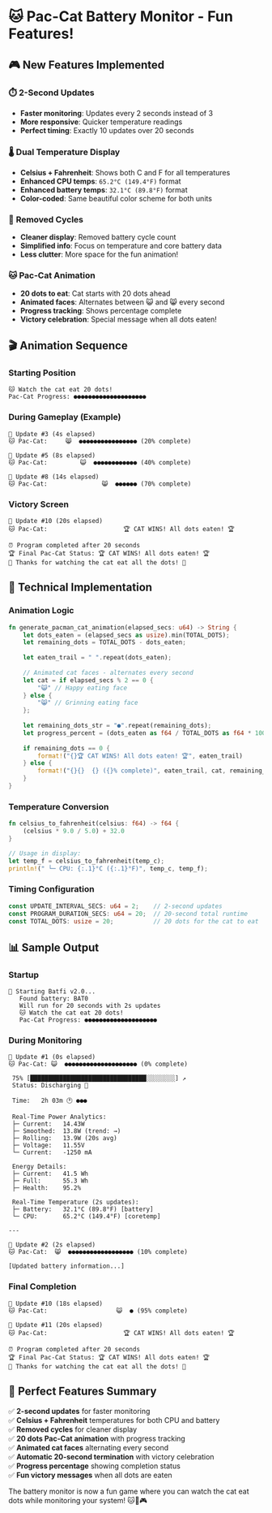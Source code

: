 # 🐱 Pac-Cat Battery Monitor - Fun Features!

## 🎮 **New Features Implemented**

### ⏱️ **2-Second Updates**
- **Faster monitoring**: Updates every 2 seconds instead of 3
- **More responsive**: Quicker temperature readings
- **Perfect timing**: Exactly 10 updates over 20 seconds

### 🌡️ **Dual Temperature Display**
- **Celsius + Fahrenheit**: Shows both C and F for all temperatures
- **Enhanced CPU temps**: `65.2°C (149.4°F)` format
- **Enhanced battery temps**: `32.1°C (89.8°F)` format
- **Color-coded**: Same beautiful color scheme for both units

### 🚫 **Removed Cycles**
- **Cleaner display**: Removed battery cycle count
- **Simplified info**: Focus on temperature and core battery data
- **Less clutter**: More space for the fun animation!

### 🐱 **Pac-Cat Animation**
- **20 dots to eat**: Cat starts with 20 dots ahead
- **Animated faces**: Alternates between 😺 and 😸 every second
- **Progress tracking**: Shows percentage complete
- **Victory celebration**: Special message when all dots eaten!

## 🎬 **Animation Sequence**

### **Starting Position**
```
🐱 Watch the cat eat 20 dots!
Pac-Cat Progress: ●●●●●●●●●●●●●●●●●●●●
```

### **During Gameplay (Example)**
```
🔋 Update #3 (4s elapsed)
🐱 Pac-Cat:     😸  ●●●●●●●●●●●●●●●● (20% complete)

🔋 Update #5 (8s elapsed)  
🐱 Pac-Cat:         😺  ●●●●●●●●●●●● (40% complete)

🔋 Update #8 (14s elapsed)
🐱 Pac-Cat:               😸  ●●●●●● (70% complete)
```

### **Victory Screen**
```
🔋 Update #10 (20s elapsed)
🐱 Pac-Cat:                     🏆 CAT WINS! All dots eaten! 🏆

⏰ Program completed after 20 seconds
🏆 Final Pac-Cat Status: 🏆 CAT WINS! All dots eaten! 🏆  
🎉 Thanks for watching the cat eat all the dots! 🎉
```

## 🔧 **Technical Implementation**

### **Animation Logic**
```rust
fn generate_pacman_cat_animation(elapsed_secs: u64) -> String {
    let dots_eaten = (elapsed_secs as usize).min(TOTAL_DOTS);
    let remaining_dots = TOTAL_DOTS - dots_eaten;
    
    let eaten_trail = " ".repeat(dots_eaten);
    
    // Animated cat faces - alternates every second
    let cat = if elapsed_secs % 2 == 0 { 
        "😺" // Happy eating face
    } else { 
        "😸" // Grinning eating face  
    };
    
    let remaining_dots_str = "●".repeat(remaining_dots);
    let progress_percent = (dots_eaten as f64 / TOTAL_DOTS as f64 * 100.0) as u32;
    
    if remaining_dots == 0 {
        format!("{}🏆 CAT WINS! All dots eaten! 🏆", eaten_trail)
    } else {
        format!("{}{}  {} ({}% complete)", eaten_trail, cat, remaining_dots_str, progress_percent)
    }
}
```

### **Temperature Conversion**
```rust
fn celsius_to_fahrenheit(celsius: f64) -> f64 {
    (celsius * 9.0 / 5.0) + 32.0
}

// Usage in display:
let temp_f = celsius_to_fahrenheit(temp_c);
println!(" └─ CPU: {:.1}°C ({:.1}°F)", temp_c, temp_f);
```

### **Timing Configuration**
```rust
const UPDATE_INTERVAL_SECS: u64 = 2;    // 2-second updates
const PROGRAM_DURATION_SECS: u64 = 20;  // 20-second total runtime  
const TOTAL_DOTS: usize = 20;           // 20 dots for the cat to eat
```

## 📊 **Sample Output**

### **Startup**
```
🔋 Starting Batfi v2.0...
   Found battery: BAT0
   Will run for 20 seconds with 2s updates
   🐱 Watch the cat eat 20 dots!
   Pac-Cat Progress: ●●●●●●●●●●●●●●●●●●●●
```

### **During Monitoring**
```
🔋 Update #1 (0s elapsed)
🐱 Pac-Cat: 😺  ●●●●●●●●●●●●●●●●●●●● (0% complete)

 75% [████████████████████████████████░░░░░░░░] ↗
 Status: Discharging 🔋

 Time:   2h 03m 🕐 ●●●

 Real-Time Power Analytics:
 ├─ Current:   14.43W
 ├─ Smoothed:  13.8W (trend: →)
 ├─ Rolling:   13.9W (20s avg)
 ├─ Voltage:   11.55V
 └─ Current:   -1250 mA

 Energy Details:
 ├─ Current:   41.5 Wh
 ├─ Full:      55.3 Wh
 ├─ Health:    95.2%

 Real-Time Temperature (2s updates):
 ├─ Battery:   32.1°C (89.8°F) [battery]
 └─ CPU:       65.2°C (149.4°F) [coretemp]

---

🔋 Update #2 (2s elapsed)
🐱 Pac-Cat:  😸  ●●●●●●●●●●●●●●●●●● (10% complete)

[Updated battery information...]
```

### **Final Completion**
```
🔋 Update #10 (18s elapsed)
🐱 Pac-Cat:                   😺  ● (95% complete)

🔋 Update #11 (20s elapsed)
🐱 Pac-Cat:                     🏆 CAT WINS! All dots eaten! 🏆

⏰ Program completed after 20 seconds
🏆 Final Pac-Cat Status: 🏆 CAT WINS! All dots eaten! 🏆
🎉 Thanks for watching the cat eat all the dots! 🎉
```

## 🎯 **Perfect Features Summary**

✅ **2-second updates** for faster monitoring  
✅ **Celsius + Fahrenheit** temperatures for both CPU and battery  
✅ **Removed cycles** for cleaner display  
✅ **20 dots Pac-Cat animation** with progress tracking  
✅ **Animated cat faces** alternating every second  
✅ **Automatic 20-second termination** with victory celebration  
✅ **Progress percentage** showing completion status  
✅ **Fun victory messages** when all dots are eaten  

The battery monitor is now a fun game where you can watch the cat eat dots while monitoring your system! 🐱🔋🎮
